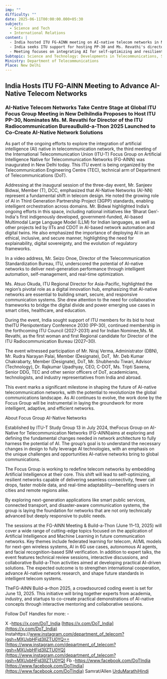 ```yaml
---
imp: ""
difficulty: ""
date: 2025-06-11T00:00:00.000+05:30
subject:
  - Science and Tech
  - International Relations
content: |
  - India hosted ITU FG-AINN meeting on AI-native telecom networks in New Delhi.
  - India seeks ITU support for hosting PP-30 and Ms. Revathi's director nomination.
  - Meeting focuses on integrating AI for self-optimizing and resilient telecom networks.
Subtopic: Science and Technology: Developments in Telecommunications, Science and Technology: Artificial Intelligence and its applications, International Relations: International organizations and groupings, Government Policies and Interventions
Ministry: Department of Telecommunications
Place: New Delhi
---
```


## India Hosts ITU FG-AINN Meeting to Advance AI-Native Telecom Networks

### AI-Native Telecom Networks Take Centre Stage at Global ITU Focus Group Meeting in New DelhiIndia Proposes to Host ITU PP-30, Nominates Ms. M. Revathi for Director of the ITU Radiocommunication BureauBuild-a-Thon 2025 Launched to Co-Create AI-Native Network Solutions

As part of the ongoing efforts to explore the integration of artificial intelligence (AI) native in telecommunication network, the third meeting of the International Telecommunication Union (ITU-T) Focus Group on Artificial Intelligence Native for Telecommunication Networks (FG-AINN) was inaugurated in New Delhi today. This ITU event is being organized by the Telecommunication Engineering Centre (TEC), technical arm of Department of Telecommunications (DoT).

Addressing at the inaugural session of the three-day event, Mr. Sanjeev Bidwai, Member (T), DCC, emphasized that AI-Native Networks (AI-NN) represent a fundamental shift in telecom design. He noted the growing role of AI in Third Generation Partnership Project (3GPP) standards, enabling intelligent orchestration across domains. Mr. Bidwai highlighted India’s ongoing efforts in this space, including national initiatives like ‘Bharat Gen’-India's first indigenously developed, government-funded, AI-based Multimodal Large Language Model (LLM) for Indian languages, as well as other projects led by IITs and CDOT in AI-based network automation and digital twins. He also emphasized the importance of deploying AI in an ethical, inclusive, and secure manner, highlighting the need for explainability, digital sovereignty, and the evolution of regulatory frameworks.

In a video address, Mr. Seizo Onoe, Director of the Telecommunication Standardization Bureau, ITU, underscored the potential of AI-native networks to deliver next-generation performance through intelligent automation, self-management, and real-time optimization.

Ms. Atsuo Okuda, ITU Regional Director for Asia-Pacific, highlighted the region’s pivotal role as a digital innovation hub, emphasizing that AI-native networks are essential to building smart, secure, and responsive communication systems. She drew attention to the need for collaborative frameworks to bridge the digital divide and power emerging use cases in smart cities, healthcare, and education.

During the event, India sought support of ITU members for its bid to host theITU Plenipotentiary Conference 2030 (PP-30), continued membership in the forthcoming ITU Council (2027-2031) and for Indian Nominee,Ms. M. Revathi, as the first woman and first Regional candidate for Director of the ITU Radiocommunication Bureau (2027–30).

The event witnessed participation of Mr. Niraj Verma, Administrator (DBN), Mr. Rudra Narayan Palai, Member (Designate), DoT,  Mr. Deb Kumar Chakrabarty, Member (Designate), DoT, Mr. Shubhendu Tiwari, Advisor (Technology), Dr. Rajkumar Upadhyay, CEO, C-DOT, Ms. Tripti Saxena, Senior DDG, TEC and other senior officers of DoT, academicians, technologists, and industry representatives from India and abroad.

This event marks a significant milestone in shaping the future of AI-native telecommunication networks, with the potential to revolutionize the global communications landscape. As AI continues to evolve, the work done by the Focus Group will be instrumental in laying the groundwork for more intelligent, adaptive, and efficient networks.

About Focus Group AI-Native Networks

Established by ITU-T Study Group 13 in July 2024, theFocus Group on AI-Native for Telecommunication Networks (FG-AINN)aims at exploring and defining the fundamental changes needed in network architecture to fully harness the potential of AI. The group’s goal is to understand the necessary changes in design to fully leverage AI technologies, with an emphasis on the unique challenges and opportunities AI-native networks bring to global communications.

The Focus Group is working to redefine telecom networks by embedding Artificial Intelligence at their core. This shift will lead to self-optimizing, resilient networks capable of delivering seamless connectivity, fewer call drops, faster mobile data, and real-time adaptability—benefiting users in cities and remote regions alike.

By exploring next-generation applications like smart public services, connected transport, and disaster-aware communication systems, the group is laying the foundation for networks that are not only technically advanced but deeply responsive to public needs.

The sessions at the FG-AINN Meeting & Build-a-Thon (June 11–13, 2025) will cover a wide range of cutting-edge topics focused on the application of Artificial Intelligence and Machine Learning in future communication networks. Key themes include federated learning for telecom, AI/ML models for next-gen wireless systems, AI in 6G use cases, autonomous AI agents, and facial recognition-based SIM verification. In addition to expert talks, the event features technical review sessions, interactive discussions, and collaborative Build-a-Thon activities aimed at developing practical AI-driven solutions. The expected outcome is to strengthen international cooperation, advance AI-native network research, and shape future standards in intelligent telecom systems.

TheFG-AINN Build-a-thon 2025, a crowdsourced coding event is set for June 13, 2025. This initiative will bring together experts from academia, industry, and startups to co-create practical demonstrations of AI-native concepts through interactive mentoring and collaborative sessions.

Follow DoT Handles for more: -

X -https://x.com/DoT_India
[https://x.com/DoT_India](https://x.com/DoT_India)
Instahttps://www.instagram.com/department_of_telecom?igsh=MXUxbHFjd3llZTU0YQ==
[https://www.instagram.com/department_of_telecom?igsh=MXUxbHFjd3llZTU0YQ](https://www.instagram.com/department_of_telecom?igsh=MXUxbHFjd3llZTU0YQ)
Fb -https://www.facebook.com/DoTIndia
[https://www.facebook.com/DoTIndia](https://www.facebook.com/DoTIndia)
Samrat/Allen
[Urdu](https://pib.gov.in/PressReleasePage.aspx?PRID=2135781)[Marathi](https://pib.gov.in/PressReleasePage.aspx?PRID=2135821)[Hindi](https://pib.gov.in/PressReleasePage.aspx?PRID=2135784)